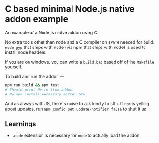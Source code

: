 # C based minimal Node.js native addon example

An example of a Node.js native addon using C.

No extra tools other than node and a C compiler on `$PATH` needed for
build. `node-gyp` that ships with node (via npm that ships with node) is used to install node
headers.

If you are on windows, you can write a `build.bat` based off of
the `Makefile` yourself.

To build and run the addon &mdash;

```bash
npm run build && npm test
# Should print Hello from addon!
# No npm install necessary either btw.
```

And as always with JS, there's noise to ask kindly to stfu.
If `npm` is yelling about updates, run `npm config set update-notifier false` to shut it up.

## Learnings

- `.node` extension is necessary for `node` to actually load the addon
